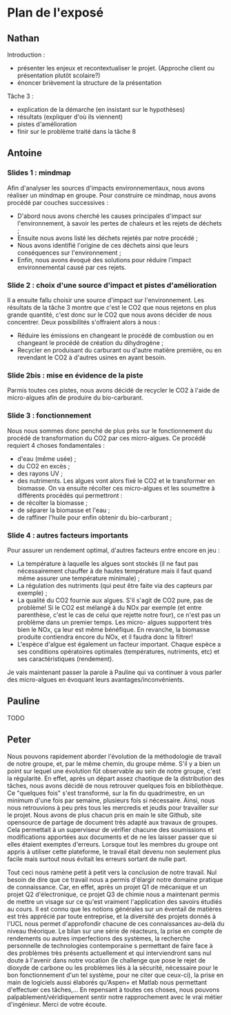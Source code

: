 Plan de l'exposé 
================
Nathan
-------
Introduction : 
- présenter les enjeux et recontextualiser le projet. (Approche client ou présentation plutôt scolaire?)
- énoncer brièvement la structure de la présentation

Tâche 3 :
- explication de la démarche (en insistant sur le hypothèses)
- résultats (expliquer d'où ils viennent)
- pistes d'amélioration
- finir sur le problème traité dans la tâche 8

Antoine
-------
### Slides 1 : mindmap
Afin d'analyser les sources d'impacts environnementaux, nous avons 
réaliser un mindmap en groupe.
Pour construire ce mindmap, nous avons procédé par couches successives :
* D'abord nous avons cherché les causes principales d'impact sur l'environnement, à savoir
les pertes de chaleurs et les rejets de déchets ;
* Ensuite nous avons listé les déchets rejetés par notre procédé ;
* Nous avons identifié l'origine de ces déchets ainsi que leurs conséquences
sur l'environnement ;
* Enfin, nous avons évoqué des solutions pour réduire l'impact environnemental causé
par ces rejets.

### Slide 2 : choix d'une source d'impact et pistes d'amélioration
Il a ensuite fallu choisir une source d'impact sur l'environnement. Les résultats
de la tâche 3 montre que c'est le CO2 que nous rejetons en plus grande quantité, c'est
donc sur le CO2 que nous avons décider de nous concentrer. Deux possibilités s'offraient
alors à nous :
* Réduire les émissions en changeant le procédé de combustion ou en changeant le procédé
de création du dihydrogène ;
* Recycler en produisant du carburant ou d'autre matière première, ou en revendant le CO2 
à d'autres usines en ayant besoin.

### Slide 2bis : mise en évidence de la piste
Parmis toutes ces pistes, nous avons décidé de recycler le CO2 à l'aide
de micro-algues afin de produire du bio-carburant.

### Slide 3 : fonctionnement
Nous nous sommes donc penché de plus près sur le fonctionnement du procédé
de transformation du CO2 par ces micro-algues.
Ce procédé requiert 4 choses fondamentales : 
* d'eau (même usée) ;
* du CO2 en excès ;
* des rayons UV ;
* des nutriments.
Les algues vont alors fixé le CO2 et le transformer en biomasse. 
On va ensuite récolter ces micro-algues et les soumettre à différents
procédés qui permettront :
* de récolter la biomasse ;
* de séparer la biomasse et l'eau ;
* de raffiner l'huile pour enfin obtenir du bio-carburant ;

### Slide 4 : autres facteurs importants
Pour assurer un rendement optimal, d'autres facteurs entre encore en jeu :
* La température à laquelle les algues sont stockés (il ne faut pas nécessairement
chauffer à de hautes température mais il faut quand même assurer une température
minimale) ;
* La régulation des nutriments (qui peut être faite via des capteurs par exemple) ;
* La qualité du CO2 fournie aux algues. S'il s'agit de CO2 pure, pas de problème! Si
le CO2 est mélangé à du NOx par exemple (et entre parenthèse, c'est le cas de celui
que rejette notre four), ce n'est pas un problème dans un premier temps. Les micro-
algues supportent très bien le NOx, ça leur est même bénéfique. En revanche, la biomasse
produite contiendra encore du NOx, et il faudra donc la filtrer!
* L'espèce d'algue est également un facteur important. Chaque espèce
a ses conditions opératoires optimales (températures, nutriments, etc) et
ses caractéristiques (rendement).

Je vais maintenant passer la parole à Pauline qui va continuer à
vous parler des micro-algues en évoquant leurs avantages/inconvénients.

Pauline
--------
TODO

Peter
-----
Nous pouvons rapidement aborder l'évolution de la méthodologie de travail de notre groupe, 
et, par le même chemin, du groupe même. S'il y a bien un point sur lequel une évolution
fût observable au sein de notre groupe, c'est la régularité.
En effet, après un départ assez chaotique de la distribution des tâches, nous avons décidé
de nous retrouver quelques fois en bibliothèque. Ce "quelques fois" s'est transformé, sur 
la fin du quadrimestre, en un minimum d'une fois par semaine, plusieurs fois si nécessaire.
Ainsi, nous nous retrouvions à peu près tous les mercredis et jeudis pour travailler sur le projet.
Nous avons de plus chacun pris en main le site Github, site opensource de partage de document
très adapté aux travaux de groupes. Cela permettait à un superviseur de vérifier chacune des
soumissions et modifications apportées aux documents et de ne les laisser passer que si elles
étaient exemptes d'erreurs. Lorsque tout les membres du groupe ont appris à utiliser cette 
plateforme, le travail était devenu non seulement plus facile mais surtout nous évitait les
erreurs sortant de nulle part.

Tout ceci nous ramène petit à petit vers la conclusion de notre travail.
Nul besoin de dire que ce travail nous a permis d'élargir notre domaine pratique de 
connaissance. Car, en effet, après un projet Q1 de mécanique et un projet Q2 d'électronique,
ce projet Q3 de chimie nous a maintenant permis de mettre un visage sur ce qu'est vraiment 
l'application des savoirs étudiés au cours. Il est connu que les notions générales sur un
éventail de matières est très apprécié par toute entreprise, et la diversité des projets
donnés à l'UCL nous permet d'approfondir chacune de ces connaissances au-delà du niveau 
théorique. Le bilan sur une série de réacteurs, la prise en compte de rendements ou autres
imperfections des systèmes, la recherche personnelle de technologies contemporaine
s permettant de faire face à des problèmes très présents actuellement et qui interviendront
sans nul doute à l'avenir dans notre vocation (le challenge que pose le rejet de dioxyde de
carbone ou les problèmes liés à la sécurité, nécessaire pour le bon fonctionnement d'un tel
système, pour ne citer que ceux-ci), la prise en main de logiciels aussi élaborés qu'Aspen+
et Matlab nous permettant d'effectuer ces tâches,... En repensant à toutes ces choses, nous
pouvons palpablement/véridiquement sentir notre rapprochement avec le vrai métier d'ingénieur.
Merci de votre écoute. 
